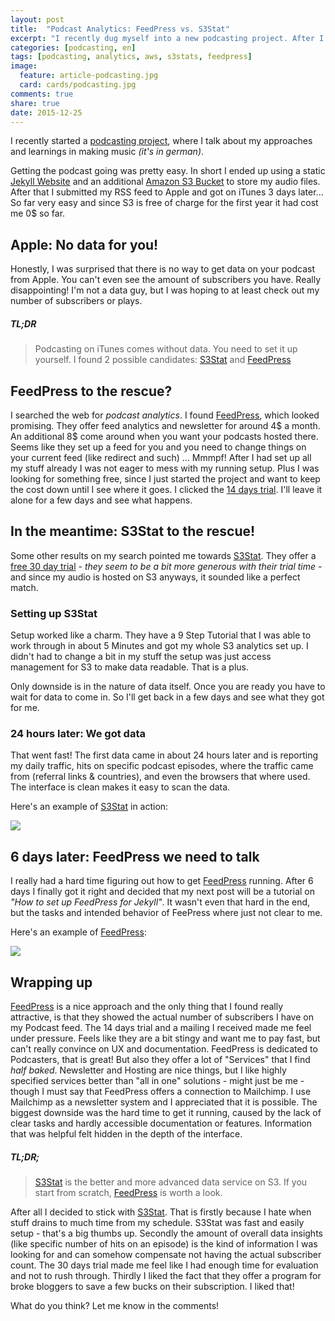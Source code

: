 ```yaml
---
layout: post
title:  "Podcast Analytics: FeedPress vs. S3Stat"
excerpt: "I recently dug myself into a new podcasting project. After I got my feed over to iTunes I was quite surprised that there is no official way to get subscriber numbers or any other data insights. Guide me on my journey into finding out how to handle podcast analytics..."
categories: [podcasting, en]
tags: [podcasting, analytics, aws, s3stats, feedpress]
image:
  feature: article-podcasting.jpg
  card: cards/podcasting.jpg
comments: true
share: true
date: 2015-12-25
---
```


I recently started a [podcasting project](http://aethermonolog.de), where I talk about my approaches and learnings in making music _(it's in german)_.

Getting the podcast going was pretty easy. In short I ended up using a static [Jekyll Website](http://jekyllrb.com) and an additional [Amazon S3 Bucket](http://aws.amazon.com/s3) to store my audio files. After that I submitted my RSS feed to Apple and got on iTunes 3 days later...
So far very easy and since S3 is free of charge for the first year it had cost me 0$ so far.

## Apple: No data for you!

Honestly, I was surprised that there is no way to get data on your podcast from Apple. You can't even see the amount of subscribers you have. Really disappointing!
I'm not a data guy, but I was hoping to at least check out my number of subscribers or plays.

##### TL;DR
> Podcasting on iTunes comes without data. You need to set it up yourself. I found 2 possible candidates: [S3Stat](http://s3stat.com) and [FeedPress](https://feed.press/?affid=10971)

## FeedPress to the rescue?
I searched the web for _podcast analytics_.  I found [FeedPress](https://feed.press/?affid=10971), which looked promising. They offer feed analytics and newsletter for around 4$ a month. An additional 8$ come around when you want your podcasts hosted there. Seems like they set up a feed for you and you need to change things on your current feed (like redirect and such) ...
Mmmpf! After I had set up all my stuff already I was not eager to mess with my running setup. Plus I was looking for something free, since I just started the project and want to keep the cost down until I see where it goes. I clicked the [14 days trial](https://feed.press/?affid=10971). I'll leave it alone for a few days and see what happens.

## In the meantime: S3Stat to the rescue!
Some other results on my search pointed me towards [S3Stat](http://s3stat.com). They offer a [free 30 day trial](https://www.s3stat.com/Setup/Register.aspx) _- they seem to be a bit more generous with their trial time -_ and since my audio is hosted on S3 anyways, it sounded like a perfect match.

### Setting up S3Stat
Setup worked like a charm. They have a 9 Step Tutorial that I was able to work through in about 5 Minutes and got my whole S3 analytics set up. I didn't had to change a bit in my stuff the setup was just access management for S3 to make data readable. That is a plus.

Only downside is in the nature of data itself. Once you are ready you have to wait for data to come in. So I'll get back in a few days and see what they got for me.

### 24 hours later: We got data

That went fast! The first data came in about 24 hours later and is reporting my daily traffic, hits on specific podcast episodes, where the traffic came from (referral links & countries), and even the browsers that where used. The interface is clean makes it easy to scan the data.

Here's an example of [S3Stat](http://s3stat.com) in action:

![](//dyscribe.com/images/images/s3stat-vs-feedpress/s3stat-browsers@2x.jpg)

## 6 days later: FeedPress we need to talk

I really had a hard time figuring out how to get [FeedPress](https://feed.press/?affid=10971) running. After 6 days I finally got it right and decided that my next post will be a tutorial on _"How to set up FeedPress for Jekyll"_. It wasn't even that hard in the end, but the tasks and intended behavior of FeePress where just not clear to me.

Here's an example of [FeedPress](https://feed.press/?affid=10971):

![](//dyscribe.com/images/images/s3stat-vs-feedpress/feedpress-subs@2x.jpg)

## Wrapping up

[FeedPress](https://feed.press/?affid=10971) is a nice approach and the only thing that I found really attractive, is that they showed the actual number of subscribers I have on my Podcast feed. The 14 days trial and a mailing I received made me feel under pressure. Feels like they are a bit stingy and want me to pay fast, but can't really convince on UX and documentation.
FeedPress is dedicated to Podcasters, that is great! But also they offer a lot of "Services" that I find _half baked_. Newsletter and Hosting are nice things, but I like highly specified services better than "all in one" solutions - might just be me  - though I must say that FeedPress offers a connection to Mailchimp. I use Mailchimp as a newsletter system and I appreciated that it is possible.
The biggest downside was the hard time to get it running, caused by the lack of clear tasks and hardly accessible documentation or features. Information that was helpful felt hidden in the depth of the interface.

##### TL;DR;
> [S3Stat](http://s3stat.com) is the better and more advanced data service on S3. If you start from scratch, [FeedPress](https://feed.press/?affid=10971) is worth a look.

After all I decided to stick with [S3Stat](http://s3stat.com). That is firstly because I hate when stuff drains to much time from my schedule. S3Stat was fast and easily setup - that's a big thumbs up. Secondly the amount of overall data insights (like specific number of hits on an episode) is the kind of information I was looking for and can somehow compensate not having the actual subscriber count.
The 30 days trial made me feel like I had enough time for evaluation and not to rush through.
Thirdly I liked the fact that they offer a program for broke bloggers to save a few bucks on their subscription. I liked that!

What do you think? Let me know in the comments!
